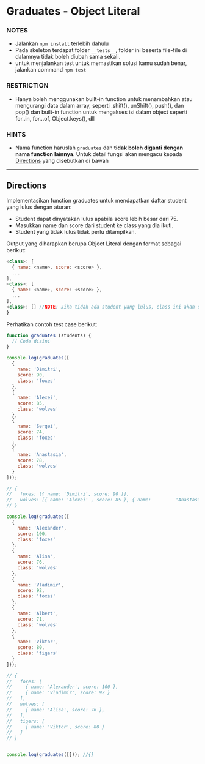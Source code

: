 # Graduates - Object Literal

### NOTES

- Jalankan `npm install` terlebih dahulu
- Pada skeleton terdapat folder `__tests__`, folder ini beserta file-file di dalamnya tidak boleh diubah sama sekali.
- untuk menjalankan test untuk memastikan solusi kamu sudah benar, jalankan command `npm test`

### RESTRICTION

- Hanya boleh menggunakan built-in function untuk menambahkan atau mengurangi data dalam array, seperti .shift(), unShift(), push(), dan pop() dan built-in function untuk mengakses isi dalam object seperti for..in, for...of, Object.keys(), dll

### HINTS

- Nama function haruslah `graduates` dan __tidak boleh diganti dengan nama function lainnya__. Untuk detail fungsi akan mengacu kepada [Directions](#directions) yang disebutkan di bawah

---

## Directions

Implementasikan function graduates untuk mendapatkan daftar student yang lulus dengan aturan:

- Student dapat dinyatakan lulus apabila score lebih besar dari 75.
- Masukkan name dan score dari student ke class yang dia ikuti.
- Student yang tidak lulus tidak perlu ditampilkan.

Output yang diharapkan berupa Object Literal dengan format sebagai berikut:

```js
<class>: [
  { name: <name>, score: <score> },
  ...
],
<class>: [
  { name: <name>, score: <score> },
  ...
],
<class>: [] //NOTE: Jika tidak ada student yang lulus, class ini akan diisi oleh array kosong
}
```

Perhatikan contoh test case berikut:

```js
function graduates (students) {
  // Code disini
}

console.log(graduates([
  {
    name: 'Dimitri',
    score: 90,
    class: 'foxes'
  },
  {
    name: 'Alexei',
    score: 85,
    class: 'wolves'
  },
  {
    name: 'Sergei',
    score: 74,
    class: 'foxes'
  },
  {
    name: 'Anastasia',
    score: 78,
    class: 'wolves'
  }
]));

// {
//   foxes: [{ name: 'Dimitri', score: 90 }],
//   wolves: [{ name: 'Alexei' , score: 85 }, { name:         'Anastasia', score: 78 } ]
// }

console.log(graduates([
  {
    name: 'Alexander',
    score: 100,
    class: 'foxes'
  },
  {
    name: 'Alisa',
    score: 76,
    class: 'wolves'
  },
  {
    name: 'Vladimir',
    score: 92,
    class: 'foxes'
  },
  {
    name: 'Albert',
    score: 71,
    class: 'wolves'
  },
  {
    name: 'Viktor',
    score: 80,
    class: 'tigers'
  }
]));

// {
//   foxes: [
//     { name: 'Alexander', score: 100 },
//     { name: 'Vladimir', score: 92 }
//   ],
//   wolves: [
//     { name: 'Alisa', score: 76 },
//   ],
//   tigers: [
//     { name: 'Viktor', score: 80 }
//   ]
// }


console.log(graduates([])); //{}
```
